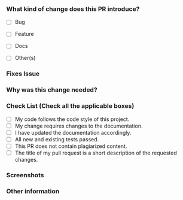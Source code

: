<!--
Thank you for sending the PR! 
Please fill the applicable details below
Happy contributing!
-->

### What kind of change does this PR introduce? <!-- Mark The Boxes -->

- [ ] Bug
- [ ] Feature
- [ ] Docs
- [ ] Other(s)


<!-- If your PR fixes an open issue, use `Closes #999` to link your PR with the issue. #999 stands for the issue number you are fixing -->

### Fixes Issue

<!-- Remove this section if not applicable -->

<!-- Example: Closes #31 -->

### Why was this change needed?

<!-- Explain all the changes in the PR and tell what is the use of this change. -->

<!-- Mark all the applicable boxes. To mark the box as done follow the following conventions -->
<!--
[x] - Correct; marked as done
[X] - Correct; marked as done
[ ] - Not correct; marked as **not** done
-->

### Check List (Check all the applicable boxes) <!-- Follow the above conventions to check the box -->

- [ ] My code follows the code style of this project.
- [ ] My change requires changes to the documentation.
- [ ] I have updated the documentation accordingly.
- [ ] All new and existing tests passed.
- [ ] This PR does not contain plagiarized content.
- [ ] The title of my pull request is a short description of the requested changes.

### Screenshots

<!-- Add all the screenshots which support your changes -->

### Other information

<!-- Add notes or any other information here -->
